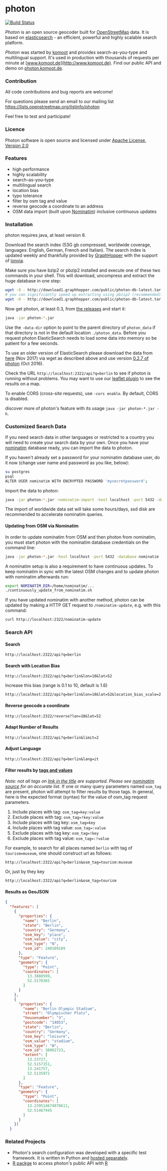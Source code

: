 # photon

[![Build Status](https://secure.travis-ci.org/komoot/photon.png?branch=master)](http://travis-ci.org/komoot/photon)

_Photon_ is an open source geocoder built for [OpenStreetMap](http://www.osm.org) data. It is based on [elasticsearch](http://elasticsearch.org/) - an efficient, powerful and highly scalable search platform.

_Photon_ was started by [komoot](http://www.komoot.de) and provides search-as-you-type and multilingual support. It's used in production with thousands of requests per minute at [www.komoot.de](http://www.komoot.de). Find our public API and demo on [photon.komoot.de](http://photon.komoot.de).

### Contribution

All code contributions and bug reports are welcome!

For questions please send an email to our mailing list https://lists.openstreetmap.org/listinfo/photon

Feel free to test and participate!

### Licence

Photon software is open source and licensed under [Apache License, Version 2.0](http://opensource.org/licenses/Apache-2.0)

### Features
- high performance
- highly scalability
- search-as-you-type
- multilingual search
- location bias
- typo tolerance
- filter by osm tag and value
- reverse geocode a coordinate to an address
- OSM data import (built upon [Nominatim](https://github.com/twain47/Nominatim)) inclusive continuous updates


### Installation

photon requires java, at least version 8.

Download the search index (53G gb compressed, worldwide coverage, languages: English, German, French and Italian). The search index is updated weekly and thankfully provided by [GraphHopper](https://www.graphhopper.com/) with the support of [lonvia](https://github.com/lonvia).

Make sure you have bzip2 or pbzip2 installed and execute one of these two commands in your shell. This will download, uncompress and extract the huge database in one step:

 ```bash
wget -O - http://download1.graphhopper.com/public/photon-db-latest.tar.bz2 | bzip2 -cd | tar x
# you can significantly speed up extracting using pbzip2 (recommended):
wget -O - http://download1.graphhopper.com/public/photon-db-latest.tar.bz2 | pbzip2 -cd | tar x
 ```
 
Now get photon, at least 0.3, from [the releases](https://github.com/komoot/photon/releases) and start it:

```bash
java -jar photon-*.jar
```

Use the `-data-dir` option to point to the parent directory of `photon_data` if that directory is not in the default location `./photon_data`. Before you request photon ElasticSearch needs to load some data into memory so be patient for a few seconds.

To use an older version of ElasticSearch please download the data from [here](http://download1.graphhopper.com/public/photon-ES-17-db-171019.tar.bz2) (Nov 2017) via wget as described above and use version [0.2.7 of photon](http://photon.komoot.de/data/photon-0.2.7.jar) (Oct 2016).

Check the URL `http://localhost:2322/api?q=berlin` to see if photon is running without problems. You may want to use our [leaflet plugin](https://github.com/komoot/leaflet.photon) to see the results on a map.

To enable CORS (cross-site requests), use `-cors enable`. By default, CORS is disabled.

discover more of photon's feature with its usage `java -jar photon-*.jar -h`.


### Customized Search Data
If you need search data in other languages or restricted to a country you will need to create your search data by your own.
Once you have your [nominatim](https://github.com/twain47/Nominatim) database ready, you can import the data to photon.

If you haven't already set a password for your nominatim database user, do it now (change user name and password as you like, below):

```bash
su postgres
psql
ALTER USER nominatim WITH ENCRYPTED PASSWORD 'mysecretpassword';
```
Import the data to photon:
```bash
java -jar photon-*.jar -nominatim-import -host localhost -port 5432 -database nominatim -user nominatim -password mysecretpassword -languages es,fr
```

The import of worldwide data set will take some hours/days, ssd disk are recommended to accelerate nominatim queries.

#### Updating from OSM via Nominatim

In order to update nominatim from OSM and then photon from nominatim, you must start photon with the nominatim database credentials on the command line:

```bash
java -jar photon-*.jar -host localhost -port 5432 -database nominatim -user nominatim -password ...
```

A nominatim setup is also a requirement to have continuous updates. To keep nominatim in sync with the latest OSM changes and to update photon with nominatim afterwards run:

```bash
export NOMINATIM_DIR=/home/nominatim/...
./continuously_update_from_nominatim.sh
```

If you have updated nominatim with another method, photon can be updated by making a HTTP GET request to `/nominatim-update`, e.g. with this command:

```bash
curl http://localhost:2322/nominatim-update
```


### Search API

#### Search
```
http://localhost:2322/api?q=berlin
```

#### Search with Location Bias
```
http://localhost:2322/api?q=berlin&lon=10&lat=52
```

Increase this bias (range is 0.1 to 10, default is 1.6)

```
http://localhost:2322/api?q=berlin&lon=10&lat=52&location_bias_scale=2
```

#### Reverse geocode a coordinate
```
http://localhost:2322/reverse?lon=10&lat=52
```

#### Adapt Number of Results
```
http://localhost:2322/api?q=berlin&limit=2
```

#### Adjust Language
```
http://localhost:2322/api?q=berlin&lang=it
```

#### Filter results by [tags and values](http://taginfo.openstreetmap.org/projects/nominatim#tags) 
*Note: not all tags on [link in the title](http://taginfo.openstreetmap.org/projects/nominatim#tags) are supported. Please see [nominatim source](https://github.com/openstreetmap/osm2pgsql/blob/master/output-gazetteer.cpp#L81) for an accurate list.*
If one or many query parameters named ```osm_tag``` are present, photon will attempt to filter results by those tags. In general, here is the expected format (syntax) for the value of osm_tag request parameters.

1. Include places with tag: ```osm_tag=key:value```
2. Exclude places with tag: ```osm_tag=!key:value```
3. Include places with tag key: ```osm_tag=key```
4. Include places with tag value: ```osm_tag=:value```
5. Exclude places with tag key: ```osm_tag=!key```
6. Exclude places with tag value: ```osm_tag=:!value```

For example, to search for all places named ```berlin``` with tag of ```tourism=museum```, one should construct url as follows:
```
http://localhost:2322/api?q=berlin&osm_tag=tourism:museum
```

Or, just by they key

```
http://localhost:2322/api?q=berlin&osm_tag=tourism
```

#### Results as GeoJSON
```json
{
  "features": [
    {
      "properties": {
        "name": "Berlin",
        "state": "Berlin",
        "country": "Germany",
        "osm_key": "place",
        "osm_value": "city",
        "osm_type": "N",
        "osm_id": 240109189
      },
      "type": "Feature",
      "geometry": {
        "type": "Point",
        "coordinates": [
          13.3888599,
          52.5170365
        ]
      }
    },
    {
      "properties": {
        "name": "Berlin Olympic Stadium",
        "street": "Olympischer Platz",
        "housenumber": "3",
        "postcode": "14053",
        "state": "Berlin",
        "country": "Germany",
        "osm_key": "leisure",
        "osm_value": "stadium",
        "osm_type": "W",
        "osm_id": 38862723,
        "extent": [
          13.23727,
          52.5157151,
          13.241757,
          52.5135972
        ]
      },
      "type": "Feature",
      "geometry": {
        "type": "Point",
        "coordinates": [
          13.239514674078611,
          52.51467945
        ]
      }
    }]
  }
```

### Related Projects

 - Photon's search configuration was developed with a specific test framework. It is written in Python and [hosted separately](https://github.com/yohanboniface/osm-geocoding-tester).
 - [R packge](https://github.com/rCarto/photon) to access photon's public API with [R](https://en.wikipedia.org/wiki/R_%28programming_language%29)
